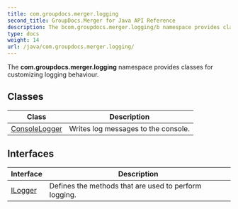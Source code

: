 ```yaml
---
title: com.groupdocs.merger.logging
second_title: GroupDocs.Merger for Java API Reference
description: The bcom.groupdocs.merger.logging/b namespace provides classes for customizing logging behaviour.
type: docs
weight: 14
url: /java/com.groupdocs.merger.logging/
---
```


The **com.groupdocs.merger.logging** namespace provides classes for customizing logging behaviour.


## Classes

| Class | Description |
| --- | --- |
| [ConsoleLogger](../com.groupdocs.merger.logging/consolelogger) | Writes log messages to the console. |

## Interfaces

| Interface | Description |
| --- | --- |
| [ILogger](../com.groupdocs.merger.logging/ilogger) | Defines the methods that are used to perform logging. |
